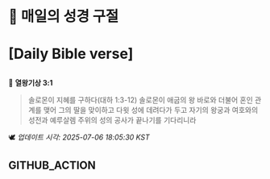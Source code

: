 # 🙏 매일의 성경 구절
# [Daily Bible verse]
##
<!-- START_BIBLE_VERSE -->
📖 **열왕기상 3:1**
> 솔로몬이 지혜를 구하다(대하 1:3-12) 솔로몬이 애굽의 왕 바로와 더불어 혼인 관계를 맺어 그의 딸을 맞이하고 다윗 성에 데려다가 두고 자기의 왕궁과 여호와의 성전과 예루살렘 주위의 성의 공사가 끝나기를 기다리니라

🕊️ _업데이트 시각: 2025-07-06 18:05:30 KST_
  <!-- END_BIBLE_VERSE -->
## GITHUB_ACTION
